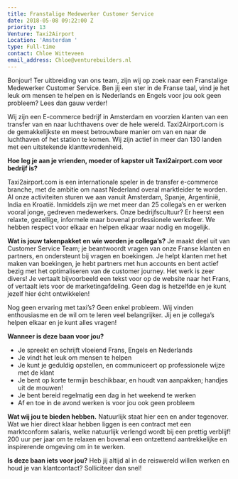 ```yaml
---
title: Franstalige Medewerker Customer Service
date: 2018-05-08 09:22:00 Z
priority: 13
Venture: Taxi2Airport
Location: 'Amsterdam '
type: Full-time
contact: Chloe Witteveen
email_address: Chloe@venturebuilders.nl
---
```


Bonjour! Ter uitbreiding van ons team, zijn wij op zoek naar een Franstalige Medewerker Customer Service. Ben jij een ster in de Franse taal, vind je het leuk om mensen te helpen en is Nederlands en Engels voor jou ook geen probleem? Lees dan gauw verder!

Wij zijn een E-commerce bedrijf in Amsterdam en voorzien klanten van een transfer van en naar luchthavens over de hele wereld. Taxi2Airport.com is de gemakkelijkste en meest betrouwbare manier om van en naar de luchthaven of het station te komen. Wij zijn actief in meer dan 130 landen met een uitstekende klanttevredenheid.

**Hoe leg je aan je vrienden, moeder of kapster uit Taxi2airport.com voor bedrijf is?**

Taxi2airport.com is een internationale speler in de transfer e-commerce branche, met de ambitie om naast Nederland overal marktleider te worden. Al onze activiteiten sturen we aan vanuit Amsterdam, Spanje, Argentinië, India en Kroatië. Inmiddels zijn we met meer dan 25 collega’s en er werken vooral jonge, gedreven medewerkers. Onze bedrijfscultuur? Er heerst een relaxte, gezellige, informele maar bovenal professionele werksfeer. We hebben respect voor elkaar en helpen elkaar waar nodig en mogelijk.

**Wat is jouw takenpakket en wie worden je collega’s?**
Je maakt deel uit van Customer Service Team; je beantwoordt vragen van onze Franse klanten en partners, en ondersteunt bij vragen en boekingen. Je helpt klanten met het maken van boekingen, je hebt partners met hun accounts en bent actief bezig met het optimaliseren van de customer journey. Het werk is zeer divers! Je vertaalt bijvoorbeeld een tekst voor op de website naar het Frans, of vertaalt iets voor de marketingafdeling. Geen dag is hetzelfde en je kunt jezelf hier écht ontwikkelen!

Nog geen ervaring met taxi’s? Geen enkel probleem. Wij vinden enthousiasme en de wil om te leren veel belangrijker. Jij en je collega’s helpen elkaar en je kunt alles vragen!

**Wanneer is deze baan voor jou?**
* Je spreekt en schrijft vloeiend Frans, Engels en Nederlands
* Je vindt het leuk om mensen te helpen
* Je kunt je geduldig opstellen, en communiceert op professionele wijze met de klant
* Je bent op korte termijn beschikbaar, en houdt van aanpakken; handjes uit de mouwen!
* Je bent bereid regelmatig een dag in het weekend te werken
* Af en toe in de avond werken is voor jou ook geen probleem

**Wat wij jou te bieden hebben.**
Natuurlijk staat hier een en ander tegenover. Wat we hier direct klaar hebben liggen is een contract met een marktconform salaris, welke natuurlijk verlengd wordt bij een prettig verblijf! 200 uur per jaar om te relaxen en bovenal een ontzettend aantrekkelijke en inspirerende omgeving om in te werken.

**Is deze baan iets voor jou?**
Heb jij altijd al in de reiswereld willen werken en houd je van klantcontact? Solliciteer dan snel!
